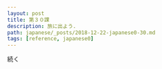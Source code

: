 ```yaml
---
layout: post
title: 第３０課
description: 旅に出よう.
path: japanese/_posts/2018-12-22-japanese0-30.md
tags: [reference, japanese0]
---
```


続く

